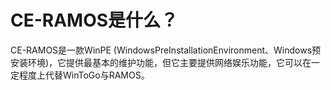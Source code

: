 # CE-RAMOS是什么？
CE-RAMOS是一款WinPE (WindowsPreInstallationEnvironment、Windows预安装环境)，它提供最基本的维护功能，但它主要提供网络娱乐功能，它可以在一定程度上代替WinToGo与RAMOS。